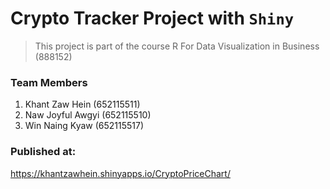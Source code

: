 # Crypto Tracker Project with `Shiny`

> This project is part of the course R For Data Visualization in Business (888152)

### Team Members

1.  Khant Zaw Hein (652115511)
2.  Naw Joyful Awgyi (652115510)
3.  Win Naing Kyaw (652115517)

### Published at:
https://khantzawhein.shinyapps.io/CryptoPriceChart/
